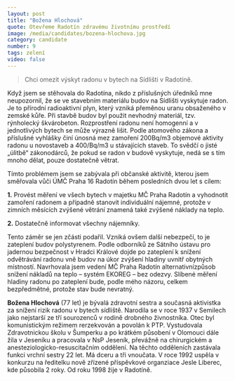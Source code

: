 ```yaml
---
layout: post
title: "Božena Hlochová"
quote: Otevřeme Radotín zdravému životnímu prostředí
image: /media/candidates/bozena-hlochova.jpg
category: candidate
number: 9
tags: zelení
video: false
---
```


> Chci omezit výskyt radonu v bytech na Sídlišti v Radotíně. 

Když jsem se stěhovala do Radotína, nikdo z příslušných úředníků mne neupozornil, že se ve stavebním materiálu budov na Sídlišti vyskytuje radon. Je to přírodní radioaktivní plyn, který vzniká přeměnou uranu obsaženého v zemské kůře. Při stavbě budov byl použit nevhodný materiál, tzv. rýnholecký škvárobeton. Rozprostření radonu není homogenní a v jednotlivých bytech se může výrazně lišit. Podle atomového zákona a příslušné vyhlášky činí únosná mez zamoření 200Bq/m3 objemové aktivity radonu u novostaveb a 400/Bq/m3 u stávajících staveb. To svědčí o jisté „úlitbě“ zákonodárců, že pokud se radon v budově vyskytuje, nedá se s tím mnoho dělat, pouze dostatečně větrat.

Tímto problémem jsem se zabývala  při občanské aktivitě, kterou jsem směřovala vůči ÚMČ Praha 16 Radotín během posledních dvou let s cílem:

**1.** Provést měření ve všech bytech v majetku MČ Praha Radotín a vyhodnotit zamoření radonem a případně stanovit individuální nájemné, protože v zimních měsících zvýšené větrání znamená také zvýšené náklady na teplo. 

**2.** Dostatečně informovat všechny nájemníky.

Tento záměr se jen zčásti podařil. Vzniká ovšem další nebezpečí, to je zateplení budov polystyrenem. Podle odborníků ze Sátního ústavu pro jadernou bezpečnost v Hradci Králové dojde  po zateplení k snížení odvětrávání radonu vně budov na úkor zvýšení hladiny uvnitř obytných místností. Navrhovala jsem vedení MČ Praha Radotín alternativnízpůsob snížení nákladů na teplo – systém EKOREG – bez odezvy. Slíbené měření hladiny radonu po zateplení bude, podle mého názoru, celkem bezpředmětné, protože stav bude nevratný. 


**Božena Hlochová** (77 let) je bývalá zdravotní sestra a současná aktivistka za snížení rizik radonu v bytech sídliště. Narodila se v roce 1937 v Semilech jako nejstarší ze tří sourozenců v rodině drobného živnostníka. Otec byl komunistickým režimem rerzekvován a povolán k PTP. Vystudovala Zdravotnickou školu v Šumperku a po krátkém působení v Olomouci dále žila v Jeseníku a pracovala v NsP Jeseník, převážně na chirurgickém a anesteziologicko-resuscitačním oddělení. Na těchto odděleních zastávala funkci vrchní sestry 22 let. Má dceru a tři vnoučata. V roce 1992 uspěla v konkurzu na ředitelku nově zřízené příspěvkové organziace Jesle Liberec, kde působila 2 roky. Od roku 1998 žije v Radotíně.
